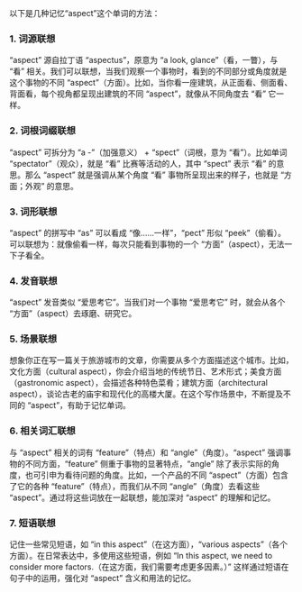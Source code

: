 以下是几种记忆“aspect”这个单词的方法：

### 1. 词源联想
“aspect” 源自拉丁语 “aspectus”，原意为 “a look, glance”（看，一瞥），与 “看” 相关。我们可以联想，当我们观察一个事物时，看到的不同部分或角度就是这个事物的不同 “aspect”（方面）。比如，当你看一座建筑，从正面看、侧面看、背面看，每个视角都呈现出建筑的不同 “aspect”，就像从不同角度去 “看” 它一样。

### 2. 词根词缀联想
“aspect” 可拆分为 “a -”（加强意义） + “spect”（词根，意为 “看”）。比如单词 “spectator”（观众），就是 “看” 比赛等活动的人，其中 “spect” 表示 “看” 的意思。那么 “aspect” 就是强调从某个角度 “看” 事物所呈现出来的样子，也就是 “方面；外观” 的意思。

### 3. 词形联想
“aspect” 的拼写中 “as” 可以看成 “像……一样”，“pect” 形似 “peek”（偷看）。可以联想为：就像偷看一样，每次只能看到事物的一个 “方面”（aspect），无法一下子看全。

### 4. 发音联想
“aspect” 发音类似 “爱思考它”。当我们对一个事物 “爱思考它” 时，就会从各个 “方面”（aspect）去琢磨、研究它。

### 5. 场景联想
想象你正在写一篇关于旅游城市的文章，你需要从多个方面描述这个城市。比如，文化方面（cultural aspect），你会介绍当地的传统节日、艺术形式；美食方面（gastronomic aspect），会描述各种特色菜肴；建筑方面（architectural aspect），谈论古老的庙宇和现代化的高楼大厦。在这个写作场景中，不断提及不同的 “aspect”，有助于记忆单词。

### 6. 相关词汇联想
与 “aspect” 相关的词有 “feature”（特点）和 “angle”（角度）。“aspect” 强调事物的不同方面，“feature” 侧重于事物的显著特点，“angle” 除了表示实际的角度，也可引申为看待问题的角度。比如，一个产品的不同 “aspect”（方面）包含了它的各种 “feature”（特点），而我们从不同 “angle”（角度）去看这些 “aspect”。通过将这些词放在一起联想，能加深对 “aspect” 的理解和记忆。

### 7. 短语联想
记住一些常见短语，如 “in this aspect”（在这方面），“various aspects”（各个方面）。在日常表达中，多使用这些短语，例如 “In this aspect, we need to consider more factors.（在这方面，我们需要考虑更多因素。）” 这样通过短语在句子中的运用，强化对 “aspect” 含义和用法的记忆。 